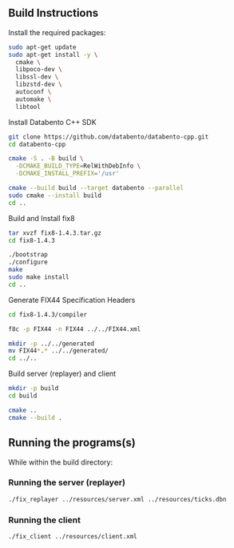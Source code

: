 ## Build Instructions
Install the required packages:

```bash
sudo apt-get update
sudo apt-get install -y \
  cmake \
  libpoco-dev \
  libssl-dev \
  libzstd-dev \
  autoconf \
  automake \
  libtool
```

Install Databento C++ SDK
```bash
git clone https://github.com/databento/databento-cpp.git
cd databento-cpp

cmake -S . -B build \
  -DCMAKE_BUILD_TYPE=RelWithDebInfo \
  -DCMAKE_INSTALL_PREFIX='/usr'

cmake --build build --target databento --parallel
sudo cmake --install build
cd ..
```

Build and Install fix8
```bash
tar xvzf fix8-1.4.3.tar.gz
cd fix8-1.4.3

./bootstrap
./configure
make
sudo make install
cd ..
```

Generate FIX44 Specification Headers
```bash
cd fix8-1.4.3/compiler

f8c -p FIX44 -n FIX44 ../../FIX44.xml

mkdir -p ../../generated
mv FIX44*.* ../../generated/
cd ../..
```

Build server (replayer) and client
```bash
mkdir -p build
cd build

cmake ..
cmake --build .
```

## Running the programs(s)
While within the build directory:
### Running the server (replayer)
```bash
./fix_replayer ../resources/server.xml ../resources/ticks.dbn
```
### Running the client
```bash
./fix_client ../resources/client.xml
```

